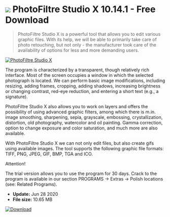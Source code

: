# ![](https://cdn.softexe.net/static/icon/a/photofiltre-studio-x-9554.png) PhotoFiltre Studio X 10.14.1 - Free Download

> PhotoFiltre Studio X is a powerful tool that allows you to edit various graphic files. With its help, we will be able to primarily take care of photo retouching, but not only - the manufacturer took care of the availability of options for less and more demanding users.

[![PhotoFiltre Studio X](https://gallery.dpcdn.pl/imgc/Tools/63059/g_-_420x350_1.5_-_x20151028143024_0.png)](https://softexe.net/win/multimedia/graphics-design/photofiltre-studio-x:aeed.html)

The program is characterized by a transparent, though relatively rich interface. Most of the screen occupies a window in which the selected photograph is located. We can perform basic image modifications, including resizing, adding frames, cropping, adding shadows, increasing brightness or changing contrast, red-eye reduction, and entering a short text (e.g., a signature).
 
 PhotoFiltre Studio X also allows you to work on layers and offers the possibility of using advanced graphic filters, among which there is m.in. image smoothing, sharpening, sepia, grayscale, embossing, crystallization, distortion, old photography, watercolor and oil painting. Gamma correction, option to change exposure and color saturation, and much more are also available.
 
 With PhotoFiltre Studio X we can not only edit files, but also create gifs using available images. The tool supports the following graphic file formats: TIFF, PNG, JPEG, GIF, BMP, TGA and ICO.
 
 Attention!
 
 The trial version allows you to use the program for 30 days.
 Crack to the program is available in our section PROGRAMS -&gt; Extras -&gt; Polish locations (see: Related Programs).


- **Update:** Jun 28 2020
- **File size:** 10.65 MB

[![Download](https://cdn.softexe.net/static/img/download.png)](https://softexe.net/win/multimedia/graphics-design/photofiltre-studio-x:aeed.html)

